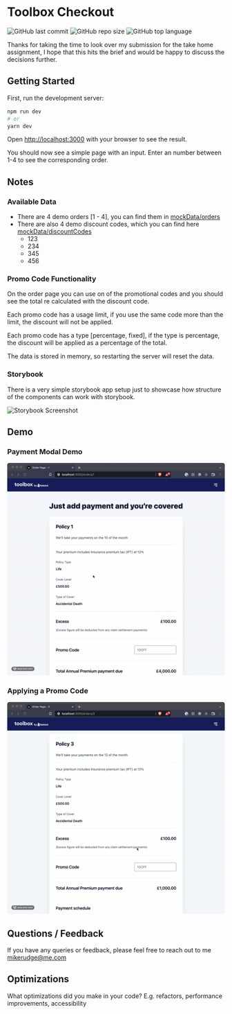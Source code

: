 # Toolbox Checkout

![GitHub last commit](https://img.shields.io/github/last-commit/mikerudge/toolbox-checkout)
![GitHub repo size](https://img.shields.io/github/repo-size/mikerudge/toolbox-checkout)
![GitHub top language](https://img.shields.io/github/languages/top/mikerudge/toolbox-checkout)

Thanks for taking the time to look over my submission for the take home assignment, I hope that this hits the brief and would be happy to discuss the decisions further.

## Getting Started

First, run the development server:

```bash
npm run dev
# or
yarn dev
```

Open [http://localhost:3000](http://localhost:3000) with your browser to see the result.

You should now see a simple page with an input. Enter an number between 1-4 to see the corresponding order.

## Notes

### Available Data

- There are 4 demo orders [1 - 4], you can find them in [mockData/orders](mockData/orders.ts)
- There are also 4 demo discount codes, which you can find here [mockData/discountCodes](mockData/discountCodes.ts)
  - 123
  - 234
  - 345
  - 456

### Promo Code Functionality

On the order page you can use on of the promotional codes and you should see the total re calculated with the discount code.

Each promo code has a usage limit, if you use the same code more than the limit, the discount will not be applied.

Each promo code has a type [percentage, fixed], if the type is percentage, the discount will be applied as a percentage of the total.

The data is stored in memory, so restarting the server will reset the data.

### Storybook

There is a very simple storybook app setup just to showcase how structure of the components can work with storybook.

![Storybook Screenshot](https://i.ibb.co/4Jtr1QK/Screenshot-2022-04-09-at-22-16-21.png)

## Demo

### Payment Modal Demo

![App Screenshot](demo1.gif)

### Applying a Promo Code

![App Screenshot](demo2.gif)

## Questions / Feedback

If you have any queries or feedback, please feel free to reach out to me mikerudge@me.com

## Optimizations

What optimizations did you make in your code? E.g. refactors, performance improvements, accessibility
